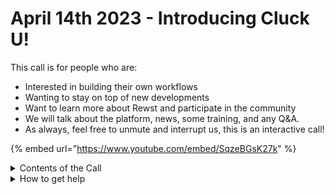 # April 14th 2023 - Introducing Cluck U!

This call is for people who are:

* Interested in building their own workflows
* Wanting to stay on top of new developments
* Want to learn more about Rewst and participate in the community
* We will talk about the platform, news, some training, and any Q\&A.
* As always, feel free to unmute and interrupt us, this is an interactive call!

{% embed url="https://www.youtube.com/embed/SqzeBGsK27k" %}

<details>

<summary>Contents of the Call</summary>

In this call, we covered the following:

* Cluck University launched, offering training in automation and workflow building
* Rewst development team updates: workflow enhancements, integrations documentation, UI improvements, and security improvements allowing redaction of sensitive information
* Integration multitenancy feature in user acceptance testing, first launched with Halo, PSA, OpenAI, Duo, and Sentinel One before deploying to all integrations
* Rewst Foundations (101-105) are being built, feedback requested from users, discussion of The ROC AMA call, and suggested training
* Aharon Chernin discusses code for getting groups and nested group membership API requests from Microsoft
* Announcement of new channels in Discord for easier communication regarding certain topics
* Andrew Howell demonstrates dynamic element addition to forms, including real-time data display in tables through Markdown formatting for on-call schedules and identifying users without multifactor authentication ​

</details>

<details>

<summary>How to get help</summary>

Resources:

* Getting Started: [https://docs.rewst.help/cluck-university/getting-started](https://docs.rewst.help/cluck-university/getting-started)
* Rewst Foundations Training: [https://docs.rewst.help/cluck-university/rewst-foundations-10x](https://docs.rewst.help/cluck-university/rewst-foundations-10x)
* Chat (Discord): [https://discord.gg/rewst](https://discord.gg/rewst)
  * Private #\{{ msp \}} channel
  * \#the-kewp
* Email to create Tickets: [the\_roc@rewst.io](mailto:the\_roc@rewst.io)

Cluck U Sign-ups:

* All 100 Series Courses are now available: [https://calendly.com/cluck-u/](https://calendly.com/cluck-u/)
* ROC AMA Calls: [https://calendly.com/cluck-u/roc-ama](https://calendly.com/cluck-u/roc-ama)

Feature + Integration Requests: [https://rewst.canny.io](https://rewst.canny.io)

</details>
